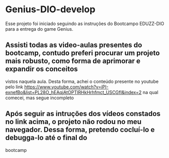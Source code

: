 # Genius-DIO-develop

Esse projeto foi iniciado seguindo as instruções do Bootcampo EDUZZ-DIO para a entrega do game Genius. 

## Assisti todas as video-aulas presentes do bootcamp, contudo preferi procurar um projeto mais robusto, como forma de aprimorar e expandir os conceitos 
vistos naquela aula. Desta forma, achei o conteúdo presente no youtube pelo link https://www.youtube.com/watch?v=iPI-exnefBo&list=PL28O_hEAqjAtOPTlRHkHrhfmct_USCGfI&index=2
na qual comecei, mas segue incompleto

## Após seguir as intruções dos vídeos constados no link acima, o projeto não rodou no meu navegador. Dessa forma, pretendo cocluí-lo e debugga-lo até o final do 
bootcamp
